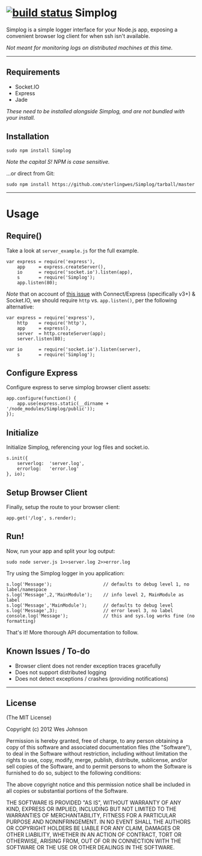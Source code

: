 [![build status](https://secure.travis-ci.org/sterlingwes/Simplog.png)](http://travis-ci.org/sterlingwes/Simplog)
Simplog
=======

Simplog is a simple logger interface for your Node.js app, exposing a convenient browser log client for when ssh isn't available.

*Not meant for monitoring logs on distributed machines at this time.*

---

Requirements
------------

*   Socket.IO
*   Express
*   Jade

*These need to be installed alongside Simplog, and are not bundled with your install.*


Installation
------------

`sudo npm install Simplog`

*Note the capital S! NPM is case sensitive.*

...or direct from Git:

`sudo npm install https://github.com/sterlingwes/Simplog/tarball/master`

---

Usage
=====

Require()
---------

Take a look at `server_example.js` for the full example.

	var express = require('express'),
		app		= express.createServer(),
		io		= require('socket.io').listen(app),
		s		= require('Simplog');
		app.listen(80);

*Note* that on account of [this issue](https://github.com/senchalabs/connect/issues/500) with Connect/Express (specifically v3+) & Socket.IO, we should require `http` vs. `app.listen()`, per the following alternative:

	var express = require('express'),
		http	= require('http'),
		app		= express(),
		server	= http.createServer(app);
		server.listen(80);
		
	var	io		= require('socket.io').listen(server),
		s		= require('Simplog');

		
Configure Express
-----------------
		
Configure express to serve simplog browser client assets:

	app.configure(function() {
		app.use(express.static(__dirname + '/node_modules/Simplog/public'));
	});

	
Initialize
----------
	
Initialize Simplog, referencing your log files and socket.io.

	s.init({
		serverlog:	'server.log',
        errorlog:   'error.log'
	}, io);
	

Setup Browser Client
--------------------

Finally, setup the route to your browser client:

	app.get('/log', s.render);


Run!
----
	
Now, run your app and split your log output:

	sudo node server.js 1>>server.log 2>>error.log
	
Try using the Simplog logger in you application:

	s.log('Message'); 					// defaults to debug level 1, no label/namespace
	s.log('Message',2,'MainModule'); 	// info level 2, MainModule as label
	s.log('Message','MainModule'); 		// defaults to debug level
	s.log('Message',3);					// error level 3, no label
	console.log('Message');				// this and sys.log works fine (no formatting)
	
That's it! More thorough API documentation to follow.


Known Issues / To-do
---------------------

*   Browser client does not render exception traces gracefully
*   Does not support distributed logging
*	Does not detect exceptions / crashes (providing notifications)

---

License
-------
(The MIT License)

Copyright (c) 2012 Wes Johnson

Permission is hereby granted, free of charge, to any person obtaining a copy of this software and associated documentation files (the "Software"), to deal in the Software without restriction, including without limitation the rights to use, copy, modify, merge, publish, distribute, sublicense, and/or sell copies of the Software, and to permit persons to whom the Software is furnished to do so, subject to the following conditions:

The above copyright notice and this permission notice shall be included in all copies or substantial portions of the Software.

THE SOFTWARE IS PROVIDED "AS IS", WITHOUT WARRANTY OF ANY KIND, EXPRESS OR IMPLIED, INCLUDING BUT NOT LIMITED TO THE WARRANTIES OF MERCHANTABILITY, FITNESS FOR A PARTICULAR PURPOSE AND NONINFRINGEMENT. IN NO EVENT SHALL THE AUTHORS OR COPYRIGHT HOLDERS BE LIABLE FOR ANY CLAIM, DAMAGES OR OTHER LIABILITY, WHETHER IN AN ACTION OF CONTRACT, TORT OR OTHERWISE, ARISING FROM, OUT OF OR IN CONNECTION WITH THE SOFTWARE OR THE USE OR OTHER DEALINGS IN THE SOFTWARE.